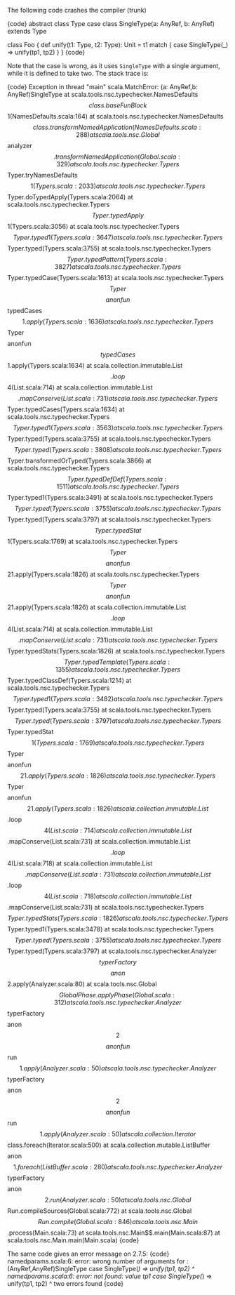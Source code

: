The following code crashes the compiler (trunk)

{code}
abstract class Type
case class SingleType(a: AnyRef, b: AnyRef) extends Type

class Foo {
  def unify(t1: Type, t2: Type): Unit = t1 match {
    case SingleType(_) => unify(tp1, tp2)
  }
}
{code}

Note that the case is wrong, as it uses `SingleType` with a single argument, while it is defined to take two. The stack trace is:

{code}
Exception in thread "main" scala.MatchError: (a: AnyRef,b: AnyRef)SingleType
	at scala.tools.nsc.typechecker.NamesDefaults$$class.baseFunBlock$$1(NamesDefaults.scala:164)
	at scala.tools.nsc.typechecker.NamesDefaults$$class.transformNamedApplication(NamesDefaults.scala:288)
	at scala.tools.nsc.Global$$analyzer$$.transformNamedApplication(Global.scala:329)
	at scala.tools.nsc.typechecker.Typers$$Typer.tryNamesDefaults$$1(Typers.scala:2033)
	at scala.tools.nsc.typechecker.Typers$$Typer.doTypedApply(Typers.scala:2064)
	at scala.tools.nsc.typechecker.Typers$$Typer.typedApply$$1(Typers.scala:3056)
	at scala.tools.nsc.typechecker.Typers$$Typer.typed1(Typers.scala:3647)
	at scala.tools.nsc.typechecker.Typers$$Typer.typed(Typers.scala:3755)
	at scala.tools.nsc.typechecker.Typers$$Typer.typedPattern(Typers.scala:3827)
	at scala.tools.nsc.typechecker.Typers$$Typer.typedCase(Typers.scala:1613)
	at scala.tools.nsc.typechecker.Typers$$Typer$$$$anonfun$$typedCases$$1.apply(Typers.scala:1636)
	at scala.tools.nsc.typechecker.Typers$$Typer$$$$anonfun$$typedCases$$1.apply(Typers.scala:1634)
	at scala.collection.immutable.List$$.loop$$4(List.scala:714)
	at scala.collection.immutable.List$$.mapConserve(List.scala:731)
	at scala.tools.nsc.typechecker.Typers$$Typer.typedCases(Typers.scala:1634)
	at scala.tools.nsc.typechecker.Typers$$Typer.typed1(Typers.scala:3563)
	at scala.tools.nsc.typechecker.Typers$$Typer.typed(Typers.scala:3755)
	at scala.tools.nsc.typechecker.Typers$$Typer.typed(Typers.scala:3808)
	at scala.tools.nsc.typechecker.Typers$$Typer.transformedOrTyped(Typers.scala:3866)
	at scala.tools.nsc.typechecker.Typers$$Typer.typedDefDef(Typers.scala:1511)
	at scala.tools.nsc.typechecker.Typers$$Typer.typed1(Typers.scala:3491)
	at scala.tools.nsc.typechecker.Typers$$Typer.typed(Typers.scala:3755)
	at scala.tools.nsc.typechecker.Typers$$Typer.typed(Typers.scala:3797)
	at scala.tools.nsc.typechecker.Typers$$Typer.typedStat$$1(Typers.scala:1769)
	at scala.tools.nsc.typechecker.Typers$$Typer$$$$anonfun$$21.apply(Typers.scala:1826)
	at scala.tools.nsc.typechecker.Typers$$Typer$$$$anonfun$$21.apply(Typers.scala:1826)
	at scala.collection.immutable.List$$.loop$$4(List.scala:714)
	at scala.collection.immutable.List$$.mapConserve(List.scala:731)
	at scala.tools.nsc.typechecker.Typers$$Typer.typedStats(Typers.scala:1826)
	at scala.tools.nsc.typechecker.Typers$$Typer.typedTemplate(Typers.scala:1355)
	at scala.tools.nsc.typechecker.Typers$$Typer.typedClassDef(Typers.scala:1214)
	at scala.tools.nsc.typechecker.Typers$$Typer.typed1(Typers.scala:3482)
	at scala.tools.nsc.typechecker.Typers$$Typer.typed(Typers.scala:3755)
	at scala.tools.nsc.typechecker.Typers$$Typer.typed(Typers.scala:3797)
	at scala.tools.nsc.typechecker.Typers$$Typer.typedStat$$1(Typers.scala:1769)
	at scala.tools.nsc.typechecker.Typers$$Typer$$$$anonfun$$21.apply(Typers.scala:1826)
	at scala.tools.nsc.typechecker.Typers$$Typer$$$$anonfun$$21.apply(Typers.scala:1826)
	at scala.collection.immutable.List$$.loop$$4(List.scala:714)
	at scala.collection.immutable.List$$.mapConserve(List.scala:731)
	at scala.collection.immutable.List$$.loop$$4(List.scala:718)
	at scala.collection.immutable.List$$.mapConserve(List.scala:731)
	at scala.collection.immutable.List$$.loop$$4(List.scala:718)
	at scala.collection.immutable.List$$.mapConserve(List.scala:731)
	at scala.tools.nsc.typechecker.Typers$$Typer.typedStats(Typers.scala:1826)
	at scala.tools.nsc.typechecker.Typers$$Typer.typed1(Typers.scala:3478)
	at scala.tools.nsc.typechecker.Typers$$Typer.typed(Typers.scala:3755)
	at scala.tools.nsc.typechecker.Typers$$Typer.typed(Typers.scala:3797)
	at scala.tools.nsc.typechecker.Analyzer$$typerFactory$$$$anon$$2.apply(Analyzer.scala:80)
	at scala.tools.nsc.Global$$GlobalPhase.applyPhase(Global.scala:312)
	at scala.tools.nsc.typechecker.Analyzer$$typerFactory$$$$anon$$2$$$$anonfun$$run$$1.apply(Analyzer.scala:50)
	at scala.tools.nsc.typechecker.Analyzer$$typerFactory$$$$anon$$2$$$$anonfun$$run$$1.apply(Analyzer.scala:50)
	at scala.collection.Iterator$$class.foreach(Iterator.scala:500)
	at scala.collection.mutable.ListBuffer$$$$anon$$1.foreach(ListBuffer.scala:280)
	at scala.tools.nsc.typechecker.Analyzer$$typerFactory$$$$anon$$2.run(Analyzer.scala:50)
	at scala.tools.nsc.Global$$Run.compileSources(Global.scala:772)
	at scala.tools.nsc.Global$$Run.compile(Global.scala:846)
	at scala.tools.nsc.Main$$.process(Main.scala:73)
	at scala.tools.nsc.Main$$.main(Main.scala:87)
	at scala.tools.nsc.Main.main(Main.scala)
{code}

The same code gives an error message on 2.7.5:
{code}
namedparams.scala:6: error: wrong number of arguments for <none>: (AnyRef,AnyRef)SingleType
    case SingleType(_) => unify(tp1, tp2)
         ^
namedparams.scala:6: error: not found: value tp1
    case SingleType(_) => unify(tp1, tp2)
                                ^
two errors found
{code}
